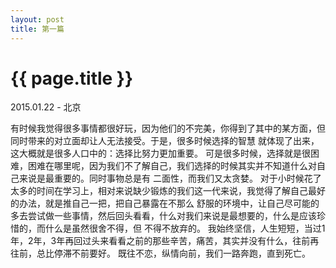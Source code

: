 ```yaml
---
layout: post
title: 第一篇
---
```


{{ page.title }}
================

<p class="meta"> 2015.01.22 - 北京</p>
有时候我觉得很多事情都很好玩，因为他们的不完美，你得到了其中的某方面，但同时带来的对立面却让人无法接受。于是，很多时候选择的智慧
就体现了出来，这大概就是很多人口中的：选择比努力更加重要。
可是很多时候，选择就是很困难，困难在哪里呢，因为我们不了解自己，我们选择的时候其实并不知道什么对自己来说是最重要的。同时事物总是有
二面性，而我们又太贪婪。
对于小时候花了太多的时间在学习上，相对来说缺少锻炼的我们这一代来说，我觉得了解自己最好的办法，就是推自己一把，把自己暴露在不那么
舒服的环境中，让自己尽可能的多去尝试做一些事情，然后回头看看，什么对我们来说是最想要的，什么是应该珍惜的，而什么是虽然很舍不得，但
不得不放弃的。
我始终坚信，人生短短，当过1年，2年，3年再回过头来看看之前的那些辛苦，痛苦，其实并没有什么，往前再往前，总比停滞不前要好。
既往不恋，纵情向前，我们一路奔跑，直到死亡。
